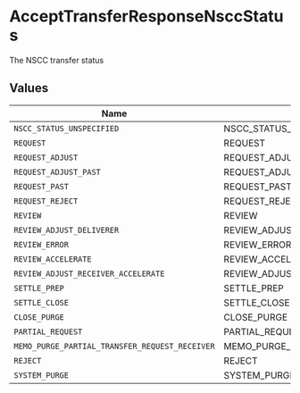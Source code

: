 # AcceptTransferResponseNsccStatus

The NSCC transfer status


## Values

| Name                                           | Value                                          |
| ---------------------------------------------- | ---------------------------------------------- |
| `NSCC_STATUS_UNSPECIFIED`                      | NSCC_STATUS_UNSPECIFIED                        |
| `REQUEST`                                      | REQUEST                                        |
| `REQUEST_ADJUST`                               | REQUEST_ADJUST                                 |
| `REQUEST_ADJUST_PAST`                          | REQUEST_ADJUST_PAST                            |
| `REQUEST_PAST`                                 | REQUEST_PAST                                   |
| `REQUEST_REJECT`                               | REQUEST_REJECT                                 |
| `REVIEW`                                       | REVIEW                                         |
| `REVIEW_ADJUST_DELIVERER`                      | REVIEW_ADJUST_DELIVERER                        |
| `REVIEW_ERROR`                                 | REVIEW_ERROR                                   |
| `REVIEW_ACCELERATE`                            | REVIEW_ACCELERATE                              |
| `REVIEW_ADJUST_RECEIVER_ACCELERATE`            | REVIEW_ADJUST_RECEIVER_ACCELERATE              |
| `SETTLE_PREP`                                  | SETTLE_PREP                                    |
| `SETTLE_CLOSE`                                 | SETTLE_CLOSE                                   |
| `CLOSE_PURGE`                                  | CLOSE_PURGE                                    |
| `PARTIAL_REQUEST`                              | PARTIAL_REQUEST                                |
| `MEMO_PURGE_PARTIAL_TRANSFER_REQUEST_RECEIVER` | MEMO_PURGE_PARTIAL_TRANSFER_REQUEST_RECEIVER   |
| `REJECT`                                       | REJECT                                         |
| `SYSTEM_PURGE`                                 | SYSTEM_PURGE                                   |